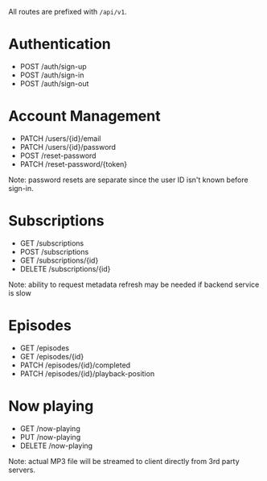 All routes are prefixed with `/api/v1`.

# Authentication

- POST /auth/sign-up
- POST /auth/sign-in
- POST /auth/sign-out

# Account Management

- PATCH /users/{id}/email
- PATCH /users/{id}/password
- POST /reset-password
- PATCH /reset-password/{token}

Note: password resets are separate since the user ID isn't known before sign-in.

# Subscriptions

- GET /subscriptions
- POST /subscriptions
- GET /subscriptions/{id}
- DELETE /subscriptions/{id}

Note: ability to request metadata refresh may be needed if backend service is slow

# Episodes

- GET /episodes
- GET /episodes/{id}
- PATCH /episodes/{id}/completed
- PATCH /episodes/{id}/playback-position

# Now playing

- GET /now-playing
- PUT /now-playing
- DELETE /now-playing

Note: actual MP3 file will be streamed to client directly from 3rd party servers.
